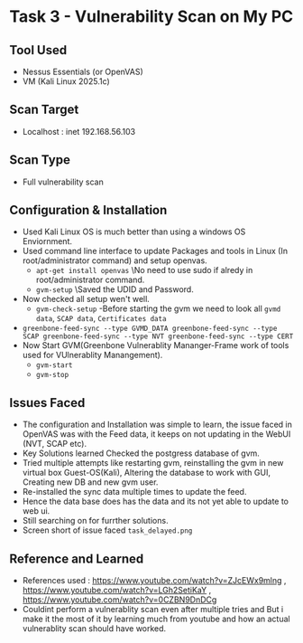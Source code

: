# Task 3 - Vulnerability Scan on My PC

## Tool Used
- Nessus Essentials (or OpenVAS)
- VM (Kali Linux 2025.1c)

## Scan Target
- Localhost : inet 192.168.56.103

## Scan Type
- Full vulnerability scan

## Configuration & Installation
- Used Kali Linux OS is much better than using a windows OS Enviornment.
- Used command line interface to update Packages and tools in Linux (In root/administrator command)  and setup openvas.
  - `apt-get install openvas` \\No need to use sudo if alredy in root/administrator command.
  - `gvm-setup` \\Saved the UDID and Password.
- Now checked all setup wen't well.
  - `gvm-check-setup`
-Before starting the gvm we need to look all `gvmd data`, `SCAP data`, `Certificates data`
 - `greenbone-feed-sync --type GVMD_DATA
greenbone-feed-sync --type SCAP
greenbone-feed-sync --type NVT
greenbone-feed-sync --type CERT
`
- Now Start GVM(Greenbone Vulnerablity Mananger-Frame work of tools used for VUlnerablity Manangement).
  - `gvm-start`
  - `gvm-stop`
  
## Issues Faced
- The configuration and Installation was simple to learn, the issue faced in OpenVAS was with the Feed data, it keeps on not updating in the WebUI (NVT, SCAP etc).
- Key Solutions learned Checked the postgress database of gvm.
- Tried multiple attempts like restarting gvm, reinstalling the gvm in new virtual box Guest-OS(Kali), Altering the database to work with GUI, Creating new DB and new gvm user.
- Re-installed the sync data multiple times to update the feed.
- Hence the data base does has the data and its not yet able to update to web ui.
- Still searching on for furrther solutions.
- Screen short of issue faced `task_delayed.png`

## Reference and Learned
- References used : https://www.youtube.com/watch?v=ZJcEWx9mlng , https://www.youtube.com/watch?v=LGh2SetiKaY , https://www.youtube.com/watch?v=0CZBN9DnDCg
- Couldint perform a vulnerablity scan even after multiple tries and But i make it the most of it by learning much from youtube and how an actual vulnerablity scan should have worked.
